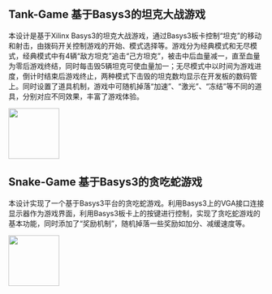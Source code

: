 ## Tank-Game 基于Basys3的坦克大战游戏

本设计是基于Xilinx Basys3的坦克大战游戏，通过Basys3板卡控制“坦克”的移动和射击，由拨码开关控制游戏的开始、模式选择等。游戏分为经典模式和无尽模式，经典模式中有4辆“敌方坦克”追击“己方坦克”，被击中后血量减一，直至血量为零后游戏终结，同时每击毁5辆坦克可使血量加一；无尽模式中以时间为游戏进度，倒计时结束后游戏终止，两种模式下击毁的坦克数均显示在开发板的数码管上。同时设置了道具机制，游戏中可随机掉落“加速”、“激光”、“冻结”等不同的道具，分别对应不同效果，丰富了游戏体验。

<img src="https://picture-1256315926.cos.ap-shanghai.myqcloud.com/img/20190621002341.png" width="100" height="100">



## Snake-Game 基于Basys3的贪吃蛇游戏

本设计实现了一个基于Basys3平台的贪吃蛇游戏。利用Basys3上的VGA接口连接显示器作为游戏界面，利用Basys3板卡上的按键进行控制，实现了贪吃蛇游戏的基本功能，同时添加了“奖励机制”，随机掉落一些奖励如加分、减缓速度等。

<img src="https://picture-1256315926.cos.ap-shanghai.myqcloud.com/img/20190519160157.png" width="100" height="100">